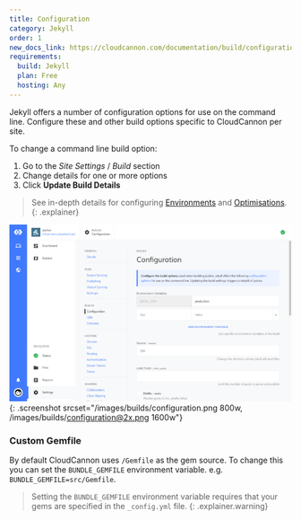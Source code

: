 ```yaml
---
title: Configuration
category: Jekyll
order: 1
new_docs_link: https://cloudcannon.com/documentation/build/configuration/
requirements:
  build: Jekyll
  plan: Free
  hosting: Any
---
```


Jekyll offers a number of configuration options for use on the command line. Configure these and other build options specific to CloudCannon per site.

To change a command line build option:

1. Go to the *Site Settings* / *Build* section
2. Change details for one or more options
3. Click **Update Build Details**

> See in-depth details for configuring [Environments](/builds/environments/) and [Optimisations](/builds/optimisations/).
{: .explainer}

![Site Settings Build Interface](/images/builds/configuration.png){: .screenshot srcset="/images/builds/configuration.png 800w, /images/builds/configuration@2x.png 1600w"}

### Custom Gemfile

By default CloudCannon uses `/Gemfile` as the gem source. To change this you can set the `BUNDLE_GEMFILE` environment variable. e.g. `BUNDLE_GEMFILE=src/Gemfile`.

> Setting the `BUNDLE_GEMFILE` environment variable requires that your gems are specified in the `_config.yml` file.
{: .explainer.warning}